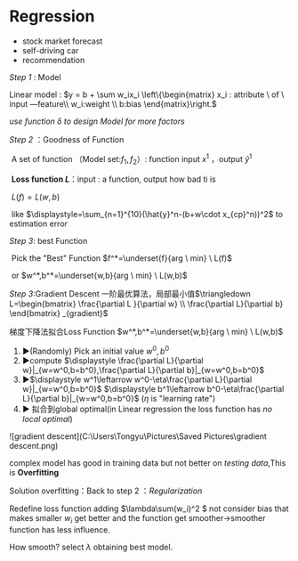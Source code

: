 # Regression

*   stock market forecast
*   self-driving car
*   recommendation

*Step 1* : Model

Linear model : $y = b + \sum w_ix_i \left\{\begin{matrix} x_i : attribute \  of \  input —feature\\ w_i:weight \\ b:bias \end{matrix}\right.$ 

*use function $\delta$ to design Model for more factors*

*Step 2* ：Goodness of Function

​	A set of function （Model set:$f_1,f_2$）: function input $x^1$ ，output $\hat{y}^1$

​	**Loss function $L$**：input : a function, output how bad ti is

​	$L(f)=L(w,b)$ 

​	like   $\displaystyle=\sum_{n=1}^{10}(\hat{y}^n-(b+w\cdot x_{cp}^n))^2$ to estimation error

*Step 3*: best Function

​	Pick the "Best" Function $f^*=\underset{f}{arg \ min} \ L(f)$

​					or $w^*,b^*=\underset{w,b}{arg \ min} \ L(w,b)$ 

*Step 3*:Gradient Descent 一阶最优算法，局部最小值$\triangledown L=\begin{bmatrix} \frac{\partial L }{\partial w} \\ \frac{\partial L}{\partial b}  \end{bmatrix} _{gradient}$

梯度下降法拟合Loss Function $w^*,b^*=\underset{w,b}{arg \ min} \ L(w,b)$ 

1.  :arrow_forward:(Randomly) Pick an initial value $w^0,b^0$
2.  :arrow_forward:compute $\displaystyle \frac{\partial L}{\partial w}|_{w=w^0,b=b^0},\frac{\partial L}{\partial b}|_{w=w^0,b=b^0}$ 
3.  :arrow_forward:$\displaystyle w^1\leftarrow w^0-\eta\frac{\partial L}{\partial w}|_{w=w^0,b=b^0}​$    $\displaystyle b^1\leftarrow b^0-\eta\frac{\partial L}{\partial b}|_{w=w^0,b=b^0}​$  ($\eta​$ is "learning rate")
4.  :arrow_forward: 拟合到global optimal(in Linear regression  the loss function has *no local optimal*)

![gradient descent](C:\Users\Tongyu\Pictures\Saved Pictures\gradient descent.png)

complex model has good in training data but not better on *testing data*,This is **Overfitting** 

Solution overfitting：Back to step 2 ：*Regularization*

Redefine loss function adding  $\lambda\sum(w_i)^2 $ not consider bias that makes smaller $w_i$ get better and the function get smoother->smoother function has less influence.

How smooth? select $\lambda$ obtaining best model.